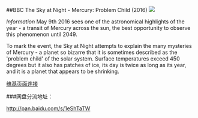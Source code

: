 ##BBC The Sky at Night - Mercury: Problem Child (2016)
![](http://forums.mvgroup.org/release.images/JungleBoy/vlcsnap-2016-05-09-09h31m17s916.jpg)

*Information*
May 9th 2016 sees one of the astronomical highlights of the year - a transit of Mercury across the sun, the best opportunity to observe this phenomenon until 2049.

To mark the event, the Sky at Night attempts to explain the many mysteries of Mercury - a planet so bizarre that it is sometimes described as the 'problem child' of the solar system. Surface temperatures exceed 450 degrees but it also has patches of ice, its day is twice as long as its year, and it is a planet that appears to be shrinking.

[维基页面连接](http://docuwiki.net/index.php?title=Mercury:_Problem_Child)


###网盘分流地址：

<a href="http://pan.baidu.com/s/1eShTaTW">http://pan.baidu.com/s/1eShTaTW</a>

